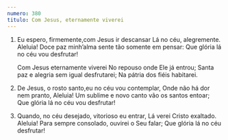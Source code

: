```yaml
---
numero: 380
titulo: Com Jesus, eternamente viverei
---
```

1. Eu espero, firmemente,com Jesus ir descansar
   Lá no céu, alegremente. Aleluia!
   Doce paz minh’alma sente tão somente em pensar:
   Que glória lá no céu vou desfrutar!

   Com Jesus eternamente viverei
   No repouso onde Ele já entrou;
   Santa paz e alegria sem igual desfrutarei;
   Na pátria dos fiéis habitarei.

2. De Jesus, o rosto santo,eu no céu vou contemplar,
   Onde não há dor nem pranto, Aleluia!
   Um sublime e novo canto vão os santos entoar;
   Que glória lá no céu vou desfrutar!

3. Quando, no céu desejado, vitorioso eu entrar,
   Lá verei Cristo exaltado. Aleluia!
   Para sempre consolado, ouvirei o Seu falar;
   Que glória lá no céu desfrutar!
